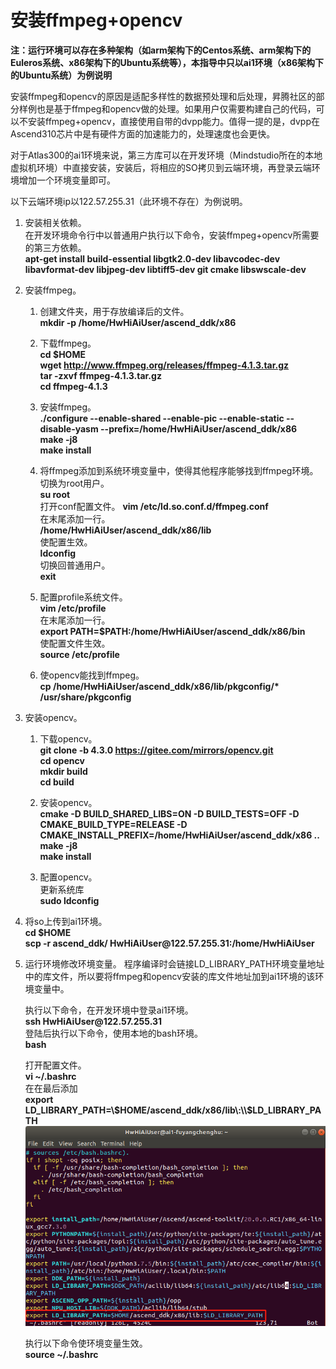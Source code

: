 # 安装ffmpeg+opencv<a name="ZH-CN_TOPIC_0228768065"></a>

**注：运行环境可以存在多种架构（如arm架构下的Centos系统、arm架构下的Euleros系统、x86架构下的Ubuntu系统等），本指导中只以ai1环境（x86架构下的Ubuntu系统）为例说明**

安装ffmpeg和opencv的原因是适配多样性的数据预处理和后处理，昇腾社区的部分样例也是基于ffmpeg和opencv做的处理。如果用户仅需要构建自己的代码，可以不安装ffmpeg+opencv，直接使用自带的dvpp能力。值得一提的是，dvpp在Ascend310芯片中是有硬件方面的加速能力的，处理速度也会更快。

对于Atlas300的ai1环境来说，第三方库可以在开发环境（Mindstudio所在的本地虚拟机环境）中直接安装，安装后，将相应的SO拷贝到云端环境，再登录云端环境增加一个环境变量即可。

以下云端环境ip以122.57.255.31（此环境不存在）为例说明。  

1.  安装相关依赖。  
    在开发环境命令行中以普通用户执行以下命令，安装ffmpeg+opencv所需要的第三方依赖。  
    **apt-get install build-essential libgtk2.0-dev libavcodec-dev libavformat-dev libjpeg-dev libtiff5-dev git cmake libswscale-dev**

2.  安装ffmpeg。  
    1. 创建文件夹，用于存放编译后的文件。  
        **mkdir -p /home/HwHiAiUser/ascend_ddk/x86**

    2. 下载ffmpeg。  
        **cd $HOME**  
        **wget http://www.ffmpeg.org/releases/ffmpeg-4.1.3.tar.gz**  
        **tar -zxvf ffmpeg-4.1.3.tar.gz**  
        **cd ffmpeg-4.1.3**

    3. 安装ffmpeg。  
        **./configure --enable-shared --enable-pic --enable-static --disable-yasm --prefix=/home/HwHiAiUser/ascend_ddk/x86**  
        **make -j8**    
        **make install**

    4. 将ffmpeg添加到系统环境变量中，使得其他程序能够找到ffmpeg环境。  
        切换为root用户。  
        **su root**  
        打开conf配置文件。
        **vim /etc/ld.so.conf.d/ffmpeg.conf**  
        在末尾添加一行。  
        **/home/HwHiAiUser/ascend_ddk/x86/lib**  
        使配置生效。  
        **ldconfig**   
        切换回普通用户。  
        **exit**

    5. 配置profile系统文件。  
        **vim /etc/profile**  
        在末尾添加一行。  
        **export PATH=$PATH:/home/HwHiAiUser/ascend_ddk/x86/bin**  
        使配置文件生效。  
        **source /etc/profile**  
    
    6. 使opencv能找到ffmpeg。  
        **cp /home/HwHiAiUser/ascend_ddk/x86/lib/pkgconfig/\* /usr/share/pkgconfig**  

3.  安装opencv。  
    1.  下载opencv。  
        **git clone -b 4.3.0 https://gitee.com/mirrors/opencv.git**  
        **cd opencv**  
        **mkdir build**  
        **cd build**  

    2.  安装opencv。  
        **cmake -D BUILD_SHARED_LIBS=ON -D BUILD_TESTS=OFF -D CMAKE_BUILD_TYPE=RELEASE -D             CMAKE_INSTALL_PREFIX=/home/HwHiAiUser/ascend_ddk/x86 \.\.**  
        **make -j8**  
        **make install**  

    3.  配置opencv。  
        更新系统库  
        **sudo ldconfig**  
    
4.  将so上传到ai1环境。  
    **cd $HOME**  
    **scp -r ascend_ddk/ HwHiAiUser\@122.57.255.31:/home/HwHiAiUser**

5.  运行环境修改环境变量。
    程序编译时会链接LD_LIBRARY_PATH环境变量地址中的库文件，所以要将ffmpeg和opencv安装的库文件地址加到ai1环境的该环境变量中。  
    
    执行以下命令，在开发环境中登录ai1环境。  
    **ssh HwHiAiUser\@122.57.255.31**  
    登陆后执行以下命令，使用本地的bash环境。  
    **bash** 
   
    打开配置文件。  
    **vi ~/.bashrc**  
    在在最后添加  
    **export LD_LIBRARY_PATH=\\$HOME/ascend_ddk/x86/lib\:\\$LD_LIBRARY_PATH**
    ![](figures/bashrc.png "")   
    
    执行以下命令使环境变量生效。  
    **source ~/.bashrc**